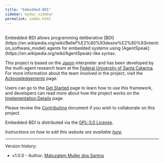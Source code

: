 ```yaml
---
title: "Embedded-BDI"
sidebar: mydoc_sidebar
permalink: index.html
---
```


<br>
Embedded-BDI allows programming deliberative [BDI](https://en.wikipedia.org/wiki/Belief%E2%80%93desire%E2%80%93intention_software_model) agents for embedded systems using [AgentSpeak](https://en.wikipedia.org/wiki/AgentSpeak)-like syntax.

This project is based on the [Jason](http://jason.sourceforge.net/wp/) interpreter and has been developed by the multi-agent research team at the [Federal University of Santa Catarina](https://en.ufsc.br/). For more information about the team involved in the project, visit the [Acknowledgements](./acknowledgements.html) page.

Users can go to the [Get Started](./get_started.html) page to learn how to use this framework, and developers can read more about how the project works on the [Implementation Details](./implementation_details.html) page.

Please review the [Contributing](./guide.html) document if you wish to collaborate on this project.

Embedded-BDI is distributed via the [GPL-3.0 License](./license.html).

*Instructions on how to edit this website are available [here](./how_to_edit.html).*

---

Version history:

* v1.0.0 - Author: [Matuzalem Muller dos Santos](https://matuzalemmuller.com)